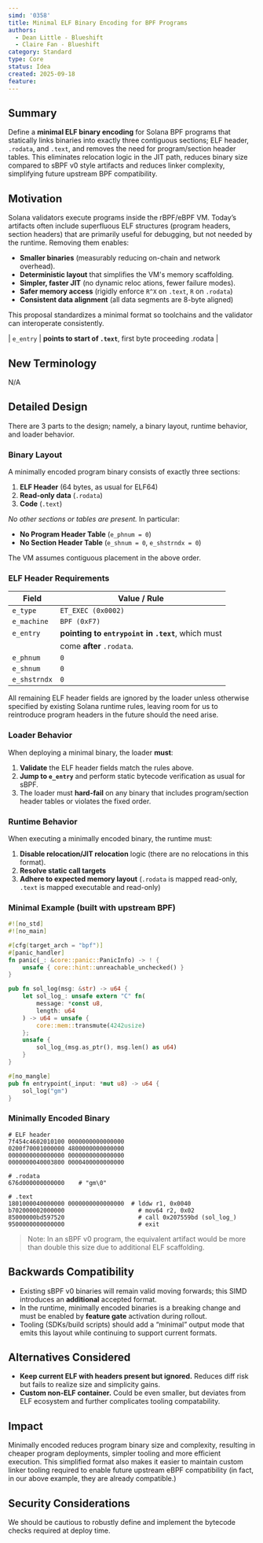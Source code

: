 ```yaml
---
simd: '0358'
title: Minimal ELF Binary Encoding for BPF Programs
authors:
  - Dean Little - Blueshift
  - Claire Fan - Blueshift
category: Standard
type: Core
status: Idea
created: 2025-09-18
feature: 
---
```


## Summary

Define a **minimal ELF binary encoding** for Solana BPF programs that 
statically links binaries into exactly three contiguous sections; ELF 
header, `.rodata`, and `.text`, and removes the need for program/section 
header tables. This eliminates relocation logic in the JIT path, reduces 
binary size compared to sBPF v0 style artifacts and reduces linker 
complexity, simplifying future upstream BPF compatibility.

## Motivation

Solana validators execute programs inside the rBPF/eBPF VM. Today’s artifacts 
often include superfluous ELF structures (program headers, section headers) 
that are primarily useful for debugging, but not needed by the runtime. 
Removing them enables:

* **Smaller binaries** (measurably reducing on-chain and network overhead).
* **Deterministic layout** that simplifies the VM's memory scaffolding.
* **Simpler, faster JIT** (no dynamic reloc ations, fewer failure modes).
* **Safer memory access** (rigidly enforce `R^X` on `.text`, `R` on `.rodata`)
* **Consistent data alignment** (all data segments are 8-byte aligned)

This proposal standardizes a minimal format so toolchains and the validator 
can interoperate consistently.

| `e_entry`  | **points to start of `.text`**, first byte proceeding .rodata |


## New Terminology

N/A

## Detailed Design

There are 3 parts to the design; namely, a binary layout, runtime behavior, 
and loader behavior. 

### Binary Layout

A minimally encoded program binary consists of exactly three sections:

1. **ELF Header** (64 bytes, as usual for ELF64)
2. **Read-only data** (`.rodata`)
3. **Code** (`.text`)

*No other sections or tables are present.* In particular:

* **No Program Header Table** (`e_phnum = 0`)
* **No Section Header Table** (`e_shnum = 0`, `e_shstrndx = 0`)

The VM assumes contiguous placement in the above order.

### ELF Header Requirements

| Field        | Value / Rule                                          |
| ------------ | ----------------------------------------------------- |
| `e_type`     | `ET_EXEC (0x0002)`                                    |
| `e_machine`  | `BPF (0xF7)`                                          |
| `e_entry`    | **pointing to `entrypoint` in `.text`**, which must  |
|              | come **after** `.rodata`.                            |
| `e_phnum`    | `0`                                                   |
| `e_shnum`    | `0`                                                   |
| `e_shstrndx` | `0`                                                   |

All remaining ELF header fields are ignored by the loader unless otherwise 
specified by existing Solana runtime rules, leaving room for us to reintroduce
program headers in the future should the need arise.

### Loader Behavior

When deploying a minimal binary, the loader **must**:

1. **Validate** the ELF header fields match the rules above.
2. **Jump to `e_entry`** and perform static bytecode verification as usual for
sBPF.
3. The loader must **hard-fail** on any binary that includes program/section 
header tables or violates the fixed order.

### Runtime Behavior

When executing a minimally encoded binary, the runtime must:

1. **Disable relocation/JIT relocation** logic (there are no relocations in
this format).
2. **Resolve static call targets**
3. **Adhere to expected memory layout** (`.rodata` is mapped read-only, `.text`
is mapped executable and read-only)

### Minimal Example (built with upstream BPF)

```rust
#![no_std]
#![no_main]

#[cfg(target_arch = "bpf")]
#[panic_handler]
fn panic(_: &core::panic::PanicInfo) -> ! {
    unsafe { core::hint::unreachable_unchecked() }
}

pub fn sol_log(msg: &str) -> u64 {
    let sol_log_: unsafe extern "C" fn(
        message: *const u8, 
        length: u64
    ) -> u64 = unsafe { 
        core::mem::transmute(4242usize) 
    };
    unsafe { 
        sol_log_(msg.as_ptr(), msg.len() as u64)
    }
}

#[no_mangle]
pub fn entrypoint(_input: *mut u8) -> u64 {
    sol_log("gm")
}
```

### Minimally Encoded Binary

```
# ELF header
7f454c4602010100 0000000000000000
0200f70001000000 4800000000000000
0000000000000000 0000000000000000
0000000040003800 0000400000000000

# .rodata
676d000000000000    # "gm\0"

# .text
1801000040000000 0000000000000000  # lddw r1, 0x0040
b702000002000000                     # mov64 r2, 0x02
85000000bd597520                     # call 0x207559bd (sol_log_)
9500000000000000                     # exit
```

> Note: In an sBPF v0 program, the equivalent artifact would be more than 
> double this size due to additional ELF scaffolding.

## Backwards Compatibility

* Existing sBPF v0 binaries will remain valid moving forwards; this SIMD 
introduces an **additional** accepted format.
* In the runtime, minimally encoded binaries is a breaking change and must be 
enabled by **feature gate** activation during rollout.
* Tooling (SDKs/build scripts) should add a “minimal” output mode that emits 
this layout while continuing to support current formats.

## Alternatives Considered

* **Keep current ELF with headers present but ignored.** Reduces diff risk but 
fails to realize size and simplicity gains.
* **Custom non-ELF container.** Could be even smaller, but deviates from ELF 
ecosystem and further complicates tooling compatability.

## Impact

Minimally encoded reduces program binary size and complexity, resulting in 
cheaper program deployments, simpler tooling and more efficient execution. 
This simplified format also makes it easier to maintain custom linker tooling 
required to enable future upstream eBPF compatibility (in fact, in our above 
example, they are already compatible.)

## Security Considerations

We should be cautious to robustly define and implement the bytecode checks
required at deploy time.
